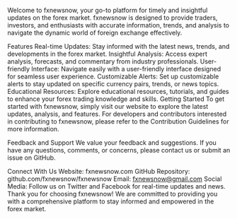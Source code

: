 Welcome to fxnewsnow, your go-to platform for timely and insightful updates on the forex market. fxnewsnow is designed to provide traders, investors, and enthusiasts with accurate information, trends, and analysis to navigate the dynamic world of foreign exchange effectively.

Features
Real-time Updates: Stay informed with the latest news, trends, and developments in the forex market.
Insightful Analysis: Access expert analysis, forecasts, and commentary from industry professionals.
User-friendly Interface: Navigate easily with a user-friendly interface designed for seamless user experience.
Customizable Alerts: Set up customizable alerts to stay updated on specific currency pairs, trends, or news topics.
Educational Resources: Explore educational resources, tutorials, and guides to enhance your forex trading knowledge and skills.
Getting Started
To get started with fxnewsnow, simply visit our website to explore the latest updates, analysis, and features. For developers and contributors interested in contributing to fxnewsnow, please refer to the Contribution Guidelines for more information.

Feedback and Support
We value your feedback and suggestions. If you have any questions, comments, or concerns, please contact us or submit an issue on GitHub.

Connect With Us
Website: fxnewsnow.com
GitHub Repository: github.com/fxnewsnow/fxnewsnow
Email: fxnewsnow@gmail.com
Social Media: Follow us on Twitter and Facebook for real-time updates and news.
Thank you for choosing fxnewsnow! We are committed to providing you with a comprehensive platform to stay informed and empowered in the forex market.
